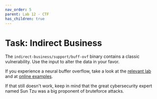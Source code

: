 ```yaml
---
nav_order: 5
parent: Lab 12 - CTF
has_children: true
---
```


# Task: Indirect Business

The `indirect-business/support/buff-ovf` binary contains a classic vulnerability.
Use the input to alter the data in your favor.

If you experience a neural buffer overflow, take a look at the [relevant lab](https://cs-pub-ro.github.io/hardware-software-interface/Lab%2011%20-%20Buffer%20Management.%20Buffer%20Overflow/) and at [online examples](https://medium.com/@0x-Singularity/exploit-tutorial-understanding-buffer-overflows-d017108edc85).

If that still doesn't work, keep in mind that the great cybersecurity expert named Sun Tzu was a big proponent of bruteforce attacks.
